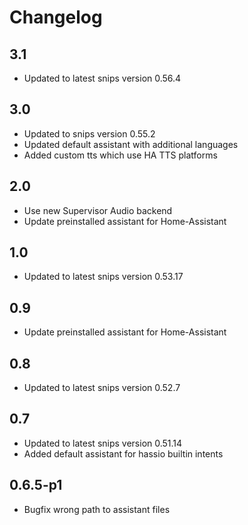 # Changelog

## 3.1
- Updated to latest snips version 0.56.4

## 3.0
- Updated to snips version 0.55.2
- Updated default assistant with additional languages
- Added custom tts which use HA TTS platforms

## 2.0
- Use new Supervisor Audio backend
- Update preinstalled assistant for Home-Assistant

## 1.0
- Updated to latest snips version 0.53.17

## 0.9
- Update preinstalled assistant for Home-Assistant

## 0.8
- Updated to latest snips version 0.52.7

## 0.7
- Updated to latest snips version 0.51.14
- Added default assistant for hassio builtin intents

## 0.6.5-p1
- Bugfix wrong path to assistant files
